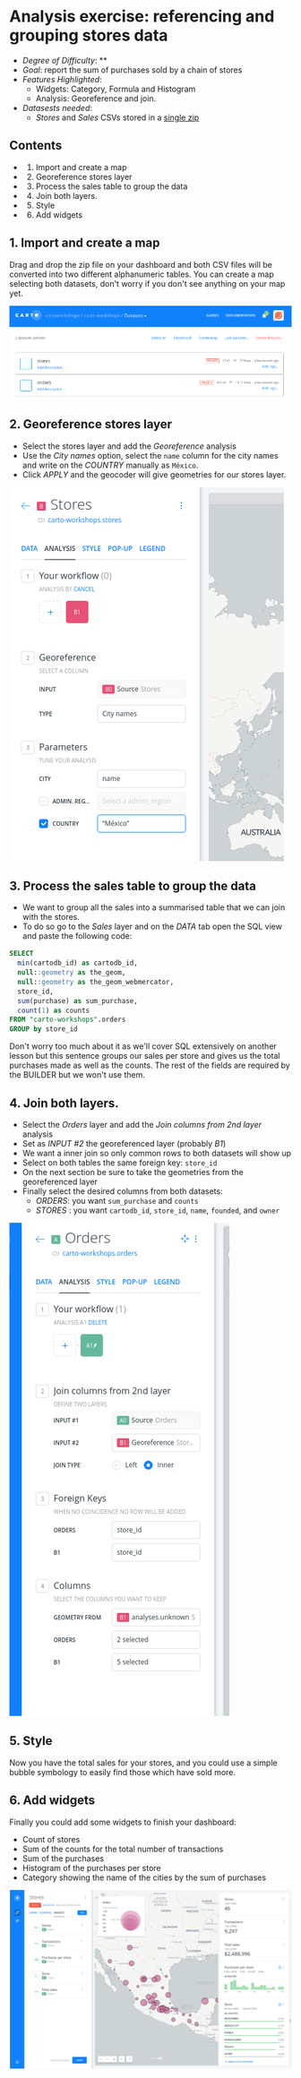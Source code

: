 # Analysis exercise: referencing and grouping stores data

* *Degree of Difficulty*: **
* *Goal*: report the sum of purchases sold by a chain of stores
* *Features Highlighted*:
  * Widgets: Category, Formula and Histogram
  * Analysis: Georeference and join.
* *Datasests needed*:
  * *Stores* and *Sales* CSVs stored in a [single zip](https://github.com/CartoDB/cdmx-training/raw/master/02-builder-analysis/exercises/maps/stores.zip)

## Contents

<!-- MarkdownTOC -->

- 1. Import and create a map
- 2. Georeference stores layer
- 3. Process the sales table to group the data
- 4. Join both layers.
- 5. Style
- 6. Add widgets

<!-- /MarkdownTOC -->


## 1. Import and create a map

Drag and drop the zip file on your dashboard and both CSV files will be converted into two different alphanumeric tables. You can create a map selecting both datasets, don't worry if you don't see anything on your map yet.

![1](imgs/stores/01-select.png)

## 2. Georeference stores layer

* Select the stores layer and add the *Georeference* analysis
* Use the *City names* option, select the `name` column for the city names and write on the *COUNTRY* manually as `México`.
* Click *APPLY* and the geocoder will give geometries for our stores layer.

![2](imgs/stores/02-georeference.png)

## 3. Process the sales table to group the data

* We want to group all the sales into a summarised table that we can join with the stores.
* To do so go to the *Sales* layer and on the *DATA* tab open the SQL view and paste the following code:

```sql
SELECT
  min(cartodb_id) as cartodb_id,
  null::geometry as the_geom,
  null::geometry as the_geom_webmercator,
  store_id,
  sum(purchase) as sum_purchase,
  count(1) as counts
FROM "carto-workshops".orders
GROUP by store_id
```

Don't worry too much about it as we'll cover SQL extensively on another lesson but this sentence groups our sales per store and gives us the total purchases made as well as the counts. The rest of the fields are required by the BUILDER but we won't use them.

## 4. Join both layers.

* Select the *Orders* layer and add the *Join columns from 2nd layer* analysis
* Set as *INPUT #2* the georeferenced layer (probably *B1*)
* We want a inner join so only common rows to both datasets will show up
* Select on both tables the same foreign key: `store_id`
* On the next section be sure to take the geometries from the georeferenced layer
* Finally select the desired columns from both datasets:
  * *ORDERS*: you want `sum_purchase` and `counts`
  * *STORES* : you want `cartodb_id`, `store_id`, `name`, `founded`, and `owner`

![3](imgs/stores/03-join.png)

## 5. Style

Now you have the total sales for your stores, and you could use a simple bubble symbology to easily find those which have sold more.


## 6. Add widgets

Finally you could add some widgets to finish your dashboard:

* Count of stores
* Sum of the counts for the total number of transactions
* Sum of the purchases
* Histogram of the purchases per store
* Category showing the name of the cities by the sum of purchases

![4](imgs/stores/04-widgets.png)

